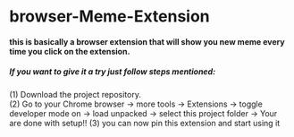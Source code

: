 # browser-Meme-Extension

#### this is basically a browser extension that will show you new meme every time you click on the extension.
##### If you want to give it a try just follow steps mentioned:
(1) Download the project repository.<br/>
(2) Go to your Chrome browser -> more tools -> Extensions -> toggle developer mode on -> load unpacked -> select this project folder -> Your are done with setup!!
(3) you can now pin this extension and start using it
